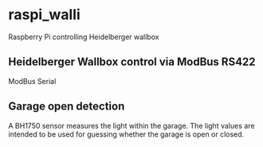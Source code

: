 # raspi_walli
Raspberry Pi controlling Heidelberger wallbox

## Heidelberger Wallbox control via ModBus RS422
ModBus Serial

## Garage open detection
A BH1750 sensor measures the light within the garage. The light values are intended to be used for guessing whether the garage is open or closed.  


